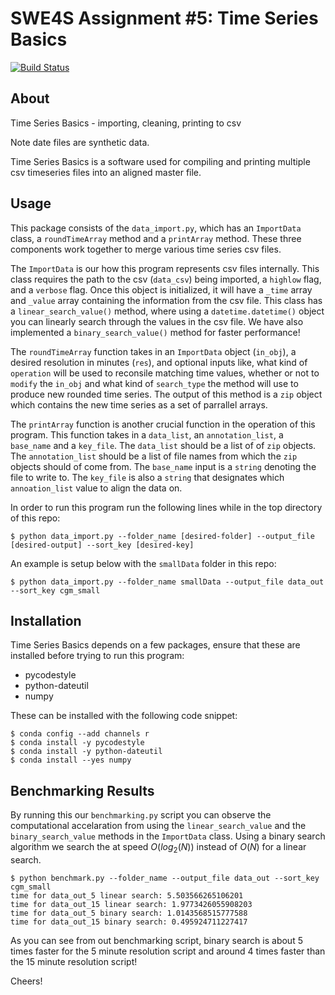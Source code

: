 # SWE4S Assignment \#5: Time Series Basics

[![Build Status](https://travis-ci.com/cu-swe4s-fall-2019/time-series-basics-tlfobe.svg?branch=master)](https://travis-ci.com/cu-swe4s-fall-2019/time-series-basics-tlfobe)

## About

Time Series Basics - importing, cleaning, printing to csv

Note date files are synthetic data. 

Time Series Basics is a software used for compiling and printing multiple csv timeseries files into an aligned master file.

## Usage

This package consists of the `data_import.py`, which has an `ImportData` class, a `roundTimeArray` method and a `printArray` method. These three components work together to merge various time series csv files.

The `ImportData` is our how this program represents csv files internally. This class requires the path to the csv (`data_csv`) being imported, a `highlow` flag, and a `verbose` flag. Once this object is initialized, it will have a `_time` array and `_value` array containing the information from the csv file. This class has a `linear_search_value()` method, where using a `datetime.datetime()` object you can linearly search through the values in the csv file. We have also implemented a `binary_search_value()` method for faster performance!

The `roundTimeArray` function  takes in an `ImportData` object (`in_obj`), a desired resolution in minutes (`res`), and optional inputs like, what kind of `operation` will be used to reconsile matching time values, whether or not to `modify` the `in_obj` and what kind of `search_type` the method will use to produce new rounded time series. The output of this method is a `zip` object which contains the new time series as a set of parrallel arrays.

The `printArray` function is another crucial function in the operation of this program. This function takes in a `data_list`, an `annotation_list`, a `base_name` and a `key_file`. The `data_list` should be a list of of `zip` objects. The `annotation_list` should be a list of file names from which the `zip` objects should of come from. The `base_name` input is a `string` denoting the file to write to. The `key_file` is also a `string` that designates which `annoation_list` value to align the data on.

In order to run this program run the following lines while in the top directory of this repo:

```
$ python data_import.py --folder_name [desired-folder] --output_file [desired-output] --sort_key [desired-key]
```

An example is setup below with the `smallData` folder in this repo:
```
$ python data_import.py --folder_name smallData --output_file data_out --sort_key cgm_small
```

## Installation

Time Series Basics depends on a few packages, ensure that these are installed before trying to run this program:
- pycodestyle
- python-dateutil
- numpy

These can be installed with the following code snippet:
```
$ conda config --add channels r
$ conda install -y pycodestyle
$ conda install -y python-dateutil
$ conda install --yes numpy
```
## Benchmarking Results

By running this our `benchmarking.py` script you can observe the computational accelaration from using the `linear_search_value` and the `binary_search_value` methods in the `ImportData` class. Using a binary search algorithm we search the at speed $O(log_2(N))$ instead of $O(N)$ for a linear search.

```
$ python benchmark.py --folder_name --output_file data_out --sort_key cgm_small
time for data_out_5 linear search: 5.503566265106201
time for data_out_15 linear search: 1.9773426055908203
time for data_out_5 binary search: 1.0143568515777588
time for data_out_15 binary search: 0.495924711227417
```

As you can see from out benchmarking script, binary search is about 5 times faster for the 5 minute resolution script and around 4 times faster than the 15 minute resolution script!

Cheers!
